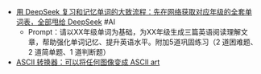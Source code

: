 - [用 DeepSeek 复习和记忆单词的大致流程：先在网络获取对应年级的全套单词表，全部甩给 DeepSeek](https://x.com/geekbb/status/1886735331275509987) #AI
	- Prompt：请以XX年级单词为基础，为XX年级生成三篇英语阅读理解文章，帮助强化单词记忆、提升英语水平。附加5道巩固练习（2 道困难题、2 道简单题、1 道判断题）
- [ASCII 转换器：可以将任何图像变成 ASCII art](https://x.com/bbssppllvv/status/1886566254565061016)